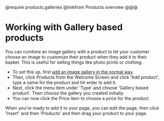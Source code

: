 @require products,galleries
@linkfrom Products overview
@@@
# Working with Gallery based products

You can combine an image gallery with a product to let your customer choose an image to customize their product when they add it to their basket. This is useful for selling things like photo prints or clothing.

- To set this up, first [add an image gallery in the normal way](#working-with-images-and-galleries). 
- Then, click Products from the Welcome Screen and click 'Add product', type a name for the product and hit enter to add it. 
- Next, click the menu item under 'Type' and choose 'Gallery based product'. Then choose the gallery you created initially. 
- You can now click the Price item to choose a price for the product.

When you're ready to add it to your page, you can edit the page, then click 'Insert' and then 'Products' and then drag your product to your page. 